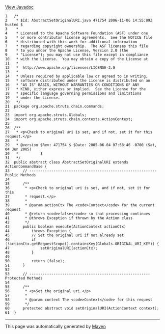 [View Javadoc](../../../../../../apidocs/org/apache/struts/chain/commands/AbstractSetOriginalURI.html.md)


    1   /*
    2    * $Id: AbstractSetOriginalURI.java 471754 2006-11-06 14:55:09Z husted $
    3    *
    4    * Licensed to the Apache Software Foundation (ASF) under one
    5    * or more contributor license agreements.  See the NOTICE file
    6    * distributed with this work for additional information
    7    * regarding copyright ownership.  The ASF licenses this file
    8    * to you under the Apache License, Version 2.0 (the
    9    * "License"); you may not use this file except in compliance
    10   * with the License.  You may obtain a copy of the License at
    11   *
    12   *  http://www.apache.org/licenses/LICENSE-2.0
    13   *
    14   * Unless required by applicable law or agreed to in writing,
    15   * software distributed under the License is distributed on an
    16   * "AS IS" BASIS, WITHOUT WARRANTIES OR CONDITIONS OF ANY
    17   * KIND, either express or implied.  See the License for the
    18   * specific language governing permissions and limitations
    19   * under the License.
    20   */
    21  package org.apache.struts.chain.commands;
    22  
    23  import org.apache.struts.Globals;
    24  import org.apache.struts.chain.contexts.ActionContext;
    25  
    26  /**
    27   * <p>Check to original uri is set, and if not, set it for this request.</p>
    28   *
    29   * @version $Rev: 471754 $ $Date: 2005-06-04 07:58:46 -0700 (Sat, 04 Jun 2005)
    30   *          $
    31   */
    32  public abstract class AbstractSetOriginalURI extends ActionCommandBase {
    33      // ---------------------------------------------------------- Public Methods
    34  
    35      /**
    36       * <p>Check to original uri is set, and if not, set it for this
    37       * request.</p>
    38       *
    39       * @param actionCtx The <code>Context</code> for the current request
    40       * @return <code>false</code> so that processing continues
    41       * @throws Exception if thrown by the Action class
    42       */
    43      public boolean execute(ActionContext actionCtx)
    44          throws Exception {
    45          // Set the original uri if not already set
    46          if (!actionCtx.getRequestScope().containsKey(Globals.ORIGINAL_URI_KEY)) {
    47              setOriginalURI(actionCtx);
    48          }
    49  
    50          return (false);
    51      }
    52  
    53      // ------------------------------------------------------- Protected Methods
    54  
    55      /**
    56       * <p>Set the original uri.</p>
    57       *
    58       * @param context The <code>Context</code> for this request
    59       */
    60      protected abstract void setOriginalURI(ActionContext context);
    61  }

------------------------------------------------------------------------

This page was automatically generated by [Maven](http://maven.apache.org/)
